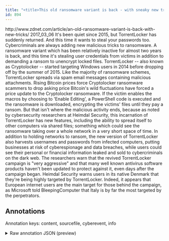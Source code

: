 ```yaml
---
title: "<title>This old ransomware variant is back - with sneaky new tricks | ZDNet</title>"
id: 894
---
```


<title>This old ransomware variant is back - with sneaky new tricks | ZDNet</title>
<source> http://www.zdnet.com/article/an-old-ransomware-variant-is-back-with-new-tricks/ </source>
<date> 2017_03_06 </date>
<text>
It's been quiet since 2015, but TorrentLocker has suddenly returned.
And this time it wants to steal your passwords too.
Cybercriminals are always adding new malicious tricks to ransomware.
A ransomware variant which has been relatively inactive for almost two years is back, and this time it's stealing user credentials from victims in addition to demanding a ransom to unencrypt locked files.
TorrentLocker -- also known as Cryptolocker -- started targeting Windows users in 2014 before dropping off by the summer of 2015.
Like the majority of ransomware schemes,  TorrentLocker spreads via spam email messages  containing malicious attachments.
Rising Bitcoin prices force Cryptolocker ransomware scammers to drop asking price
Bitcoin's wild fluctuations have forced a price update to the Cryptolocker ransomware.
If the victim enables the macros by choosing to 'Enable Editing', a PowerShell code is executed and the ransomware is downloaded, encrypting the victims' files until they pay a ransom.
But that isn't where the malicious activity ends, because as noted by cybersecurity researchers at Heimdal Security, this incarnation of TorrentLocker has new features, including the ability to spread itself to other computers via shared files; something which could see the ransomware taking over a whole network in a very short space of time.
In addition to holding networks to ransom, the new version of TorrentLocker also harvests usernames and passwords from infected computers, putting businesses at risk of cyberespionage and data breaches, while users could see their personal or financial information leaked and sold to cybercriminals on the dark web.
The researchers warn that the revived TorrentLocker campaign is "very aggressive" and that many well known antivirus software products haven't been updated to protect against it, even days after the campaign began.
Heimdal Security warns users in its native Denmark that they're being highly targeted by TorrentLocker.
Indeed, it appears that European internet users are the main target for those behind the campaign, as Microsoft told BleepingComputer that Italy is by far the most targeted by the perpetrators.
</text>



## Annotations

Annotation keys: content, sourcefile, cyberevent, info

<details>
<summary>Raw annotation JSON (preview)</summary>

```json
{
  "content": "It's been quiet since 2015, but TorrentLocker has suddenly returned. And this time it wants to steal your passwords too. Cybercriminals are always adding new malicious tricks to ransomware. A ransomware variant which has been relatively inactive for almost two years is back, and this time it's stealing user credentials from victims in addition to demanding a ransom to unencrypt locked files. TorrentLocker -- also known as Cryptolocker -- started targeting Windows users in 2014 before dropping off by the summer of 2015. Like the majority of ransomware schemes,  TorrentLocker spreads via spam email messages  containing malicious attachments. Rising Bitcoin prices force Cryptolocker ransomware scammers to drop asking price Bitcoin's wild fluctuations have forced a price update to the Cryptolocker ransomware. If the victim enables the macros by choosing to 'Enable Editing', a PowerShell code is executed and the ransomware is downloaded, encrypting the victims' files until they pay a ransom. But that isn't where the malicious activity ends, because as noted by cybersecurity researchers at Heimdal Security, this incarnation of TorrentLocker has new features, including the ability to spread itself to other computers via shared files; something which could see the ransomware taking over a whole network in a very short space of time. In addition to holding networks to ransom, the new version of TorrentLocker also harvests usernames and passwords from infected computers, putting businesses at risk of cyberespionage and data breaches, while users could see their personal or financial information leaked and sold to cybercriminals on the dark web. The researchers warn that the revived TorrentLocker campaign is \"very aggressive\" and that many well known antivirus software products haven't been updated to protect against it, even days after the campaign began. Heimdal Security warns users in its native Denmark that they're being highly targeted by TorrentLocker. Indeed, it appears that European internet users are the main target for those behind the campaign, as Microsoft told BleepingComputer that Italy is by far the most targeted by the perpetrators.",
  "sourcefile": "894.txt",
  "cyberevent": {
    "hopper": [
      {
        "index": 0,
        "relation": "Same",
        "events": [
          {
            "index": "E8",
            "type": "Attack",
            "realis": "Generic",
            "nugget": {
              "startOffset": 1535,
              "index": "T23",
              "endOffset": 1548,
              "text": "data breaches"
            },
            "argument": [
              {
                "index": "T24",
                "text": "users",
                "endOffset": 1561,
                "role": {
                  "type": "Victim"
                },
                "startOffset": 1556,
                "type": "Person"
              }
            ],
            "subtype": "Databreach"
          },
          {
            "index": "E9",
            "type": "Attack",
            "realis": "Generic",
            "nugget": {
              "startOffset": 1612,
              "index": "T27",
              "endOffset": 1618,
              "text": "leaked"
            },
            "argument": [
              {
                "index": "T25",
                "text": "personal or financial information",
                "endOffset": 1611,
                "role": {
                  "type": "Compromised-Data"
                },
                "startOffset": 1578,
                "type": "PII"
              },
              {
                "index": "T28",
                "text": "sold to cybercriminals on the dark web",
                "endOffset": 1661,
                "role": {
                  "type": "Purpose",
                  "subtype": "Selling",
                  "confidence": 0.8193757236003876
                },
                "startOffset": 1623,
                "type": "Purpose"
           
```
</details>
